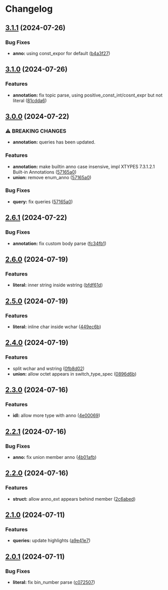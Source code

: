 # Changelog

## [3.1.1](https://github.com/cathaysia/tree-sitter-idl/compare/v3.1.0...v3.1.1) (2024-07-26)


### Bug Fixes

* **anno:** using const_expor for default ([b4a3f27](https://github.com/cathaysia/tree-sitter-idl/commit/b4a3f27359e226c6a38b1d6e6e86251cd5c3c3fd))

## [3.1.0](https://github.com/cathaysia/tree-sitter-idl/compare/v3.0.0...v3.1.0) (2024-07-26)


### Features

* **annotation:** fix topic parse, using positive_const_int/cosnt_expr but not literal ([81cdda6](https://github.com/cathaysia/tree-sitter-idl/commit/81cdda6a83a43c81de39d912a2c0ea5f7635f897))

## [3.0.0](https://github.com/cathaysia/tree-sitter-idl/compare/v2.6.1...v3.0.0) (2024-07-22)


### ⚠ BREAKING CHANGES

* **annotation:** queries has been updated.

### Features

* **annotation:** make builtin anno case insensive, impl XTYPES 7.3.1.2.1 Built-in Annotations ([57165a0](https://github.com/cathaysia/tree-sitter-idl/commit/57165a0705fc82fca2fc00535f65699472a9c746))
* **union:** remove enum_anno ([57165a0](https://github.com/cathaysia/tree-sitter-idl/commit/57165a0705fc82fca2fc00535f65699472a9c746))


### Bug Fixes

* **query:** fix queries ([57165a0](https://github.com/cathaysia/tree-sitter-idl/commit/57165a0705fc82fca2fc00535f65699472a9c746))

## [2.6.1](https://github.com/cathaysia/tree-sitter-idl/compare/v2.6.0...v2.6.1) (2024-07-22)


### Bug Fixes

* **annotation:** fix custom body parse ([fc34fb1](https://github.com/cathaysia/tree-sitter-idl/commit/fc34fb10dbf026a7d51d93a657f94d25c56bc96f))

## [2.6.0](https://github.com/cathaysia/tree-sitter-idl/compare/v2.5.0...v2.6.0) (2024-07-19)


### Features

* **literal:** inner string inside wstring ([bfdf61d](https://github.com/cathaysia/tree-sitter-idl/commit/bfdf61ddc9ffac3aca8982a19ab27ceb945d0b81))

## [2.5.0](https://github.com/cathaysia/tree-sitter-idl/compare/v2.4.0...v2.5.0) (2024-07-19)


### Features

* **literal:** inline char inside wchar ([449ec6b](https://github.com/cathaysia/tree-sitter-idl/commit/449ec6bda3ce8dda7c9c5dd30474f458b734db23))

## [2.4.0](https://github.com/cathaysia/tree-sitter-idl/compare/v2.3.0...v2.4.0) (2024-07-19)


### Features

* split wchar and wstring ([0fb8d02](https://github.com/cathaysia/tree-sitter-idl/commit/0fb8d02bd31bc5fcc29f463ed0db920bcedba382))
* **union:** allow octet appears in switch_type_spec ([0896d6b](https://github.com/cathaysia/tree-sitter-idl/commit/0896d6bc705f5e9a18f3b393cb4fc49fbead706f))

## [2.3.0](https://github.com/cathaysia/tree-sitter-idl/compare/v2.2.1...v2.3.0) (2024-07-16)


### Features

* **idl:** allow more type with anno ([4e00069](https://github.com/cathaysia/tree-sitter-idl/commit/4e00069f1b192d44ffb645839c48b127d55f85c3))

## [2.2.1](https://github.com/cathaysia/tree-sitter-idl/compare/v2.2.0...v2.2.1) (2024-07-16)


### Bug Fixes

* **anno:** fix union member anno ([4b01afb](https://github.com/cathaysia/tree-sitter-idl/commit/4b01afb68f508fe81e0fb4050b533e53b8aa7463))

## [2.2.0](https://github.com/cathaysia/tree-sitter-idl/compare/v2.1.0...v2.2.0) (2024-07-16)


### Features

* **struct:** allow anno_ext appears behind member ([2c6abed](https://github.com/cathaysia/tree-sitter-idl/commit/2c6abedc335989f070a5b00fc8837530d0aa30bd))

## [2.1.0](https://github.com/cathaysia/tree-sitter-idl/compare/v2.0.1...v2.1.0) (2024-07-11)


### Features

* **queries:** update highlights ([a9e41e7](https://github.com/cathaysia/tree-sitter-idl/commit/a9e41e7b2df6b28ec1b652edaf731cd2b47ac286))

## [2.0.1](https://github.com/cathaysia/tree-sitter-idl/compare/v2.0.0...v2.0.1) (2024-07-11)


### Bug Fixes

* **literal:** fix bin_number parse ([c072507](https://github.com/cathaysia/tree-sitter-idl/commit/c072507550334abf2992d97998fee7a2688a946c))

